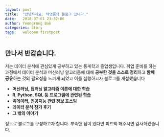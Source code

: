 ```yaml
---
layout: post
title:  "안녕하세요. 박영롱의 블로그 입니다."
date:   2018-07-01 23:32:00
author: Yeongrong Bak
categories: Story
tags:	welcome firstpost
---
```


## 만나서 반갑습니다. 
저는 데이터 분석에 관심있게 공부하고 있는 통계학과 졸업생입니다. 
취업 준비를 하는 과정에서 데이터 분석과 머신러닝 알고리즘에 대해 **공부한 것을 스스로 정리**하고 **함께 공유**하는 것의
필요성을 느끼게 되었고 이를 실행하고자 블로그를 개설했습니다

- **머신러닝, 딥러닝 알고리즘 이론에 대한 학습**
- **R, Python, SQL 등 프로그램에 관련된 학습**
- **빅데이터, 인공지능 관련 정보 포스팅**
- **데이터 분석 참가 후기**
- **그 밖의 이야기**

정도로 블로그를 구성하고자 합니다. 부족한 점이 있다면 피드백 해주시면 감사하겠습니다.
